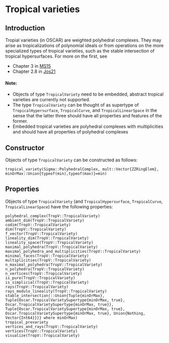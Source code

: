 # Tropical varieties

## Introduction
Tropial varieties (in OSCAR) are weighted polyhedral complexes.  They may arise as tropicalizations of polynomial ideals or from operations on the more specialized types of tropical varieties, such as the stable intersection of tropical hypersurfaces.  For more on the first, see
- Chapter 3 in [MS15](@cite)
- Chapter 2.8 in [Jos21](@cite)

#### Note:
- Objects of type `TropicalVariety` need to be embedded, abstract tropical varieties are currently not supported.
- The type `TropicalVariety` can be thought of as supertype of `TropicalHypersurface`, `TropicalCurve`, and `TropicalLinearSpace` in the sense that the latter three should have all properties and features of the former.
- Embedded tropical varieties are polyhedral complexes with multiplicities and should have all properties of polyhedral complexes

## Constructor
Objects of type `TropicalVariety` can be constructed as follows:
```@docs
tropical_variety(Sigma::PolyhedralComplex, mult::Vector{ZZRingElem}, minOrMax::Union{typeof(min),typeof(max)}=min)
```

## Properties
Objects of type `TropicalVariety` (and `TropicalHypersurface`, `TropicalCurve`, `TropicalLinearSpace`) have the following properties:
```@docs
polyhedral_complex(TropV::TropicalVariety)
ambient_dim(TropV::TropicalVariety)
codim(TropV::TropicalVariety)
dim(TropV::TropicalVariety)
f_vector(TropV::TropicalVariety)
lineality_dim(TropV::TropicalVariety)
lineality_space(TropV::TropicalVariety)
maximal_polyhedra(TropV::TropicalVariety)
maximal_polyhedra_and_multiplicities(TropV::TropicalVariety)
minimal_faces(TropV::TropicalVariety)
multiplicities(TropV::TropicalVariety)
n_maximal_polyhedra(TropV::TropicalVariety)
n_polyhedra(TropV::TropicalVariety)
n_vertices(TropV::TropicalVariety)
is_pure(TropV::TropicalVariety)
is_simplicial(TropV::TropicalVariety)
rays(TropV::TropicalVariety)
rays_modulo_lineality(TropV::TropicalVariety)
stable_intersection(::Union{Tuple{minOrMax}, Tuple{Oscar.TropicalVarietySupertype{minOrMax, true}, Oscar.TropicalVarietySupertype{minOrMax, true}}, Tuple{Oscar.TropicalVarietySupertype{minOrMax, true}, Oscar.TropicalVarietySupertype{minOrMax, true}, Union{Nothing, Vector{Int64}}}} where minOrMax)
tropical_prevariety
vertices_and_rays(TropV::TropicalVariety)
vertices(TropV::TropicalVariety)
visualize(TropV::TropicalVariety)
```
